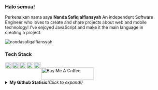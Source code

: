 
### Halo semua! 
Perkenalkan nama saya **Nanda Safiq alfiansyah** An independent Software Engineer who loves to create and share projects about web and mobile technology! I've enjoyed JavaScript and make it the main language in creating a project.
<p> <img src="https://komarev.com/ghpvc/?username=nandasafiqalfiansyah&label=Profile%20views&color=0e75b6&style=flat" alt="nandasafiqalfiansyah" /> </p>

### Tech Stack
<p>
  <a href="#"><img align="left" alt="JavaScript" title="JavaScript" width="21px" src="https://upload.wikimedia.org/wikipedia/commons/9/99/Unofficial_JavaScript_logo_2.svg" /></a>
  <a href="https://nodejs.org/"><img align="left" alt="NodeJS" title="NodeJS" width="21px" src="https://seeklogo.com/images/N/nodejs-logo-FBE122E377-seeklogo.com.png" /></a>
  <a href="https://reactjs.org/"><img align="left" alt="React" title="React" width="21px" src="https://cdn.worldvectorlogo.com/logos/react-2.svg" /></a>
  <a href="https://hapi.dev/"><img align="left" alt="Hapi" title="Hapi (NodeJS HTTP Framework)" width="21px" src="https://avatars.githubusercontent.com/u/3774533?s=200&v=4" /></a>

  <a href="https://nextjs.org/"><img align="left" alt="Next" title="Next (React SSR Framework)" width="21px" src="https://iconape.com/wp-content/files/gm/82643/svg/next-js.svg" /></a>
</p>
<br/>
<a href="https://www.buymeacoffee.com/nandasafiqx" target="_blank"><img src="https://cdn.buymeacoffee.com/buttons/default-orange.png" alt="Buy Me A Coffee" height="41" width="174"></a>


<details>
<summary><b>My Github Statisic</b><i>(Click to expand!)</i></summary>
<br/>
<p align="left">
<a href="https://github.com/nandasafiqalfiansyah">
  <img height="180em" src="https://github-readme-stats-eight-theta.vercel.app/api?username=nandasafiqalfiansyah&show_icons=true&theme=algolia&include_all_commits=true&count_private=true"/>
  <img height="180em" src="https://github-readme-stats-eight-theta.vercel.app/api/top-langs/?username=nandasafiqalfiansyah&layout=compact&langs_count=8&theme=algolia"/>
</a>

  <p align="left"> <a href="https://github.com/ryo-ma/github-profile-trophy"><img src="https://github-profile-trophy.vercel.app/?username=nandasafiqalfiansyah" alt="nandasafiqalfiansyah" /></a> </p>
<p>----</p>
</p>
</details>


